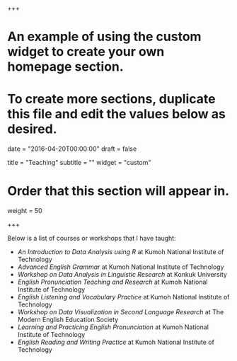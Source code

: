 +++

# An example of using the custom widget to create your own homepage section.

# To create more sections, duplicate this file and edit the values below as desired.

date = "2016-04-20T00:00:00" draft = false

title = "Teaching" subtitle = "" widget = "custom"

# Order that this section will appear in.

weight = 50

+++

Below is a list of courses or workshops that I have taught:

-   *An Introduction to Data Analysis using R* at Kumoh National Institute of Technology
-   *Advanced English Grammar* at Kumoh National Institute of Technology
-   *Workshop on Data Analysis in Linguistic Research* at Konkuk University
-   *English Pronunciation Teaching and Research* at Kumoh National Institute of Technology
-   *English Listening and Vocabulary Practice* at Kumoh National Institute of Technology
-   *Workshop on Data Visualization in Second Language Research* at The Modern English Education Society
-   *Learning and Practicing English Pronunciation* at Kumoh National Institute of Technology
-   *English Reading and Writing Practice* at Kumoh National Institute of Technology

